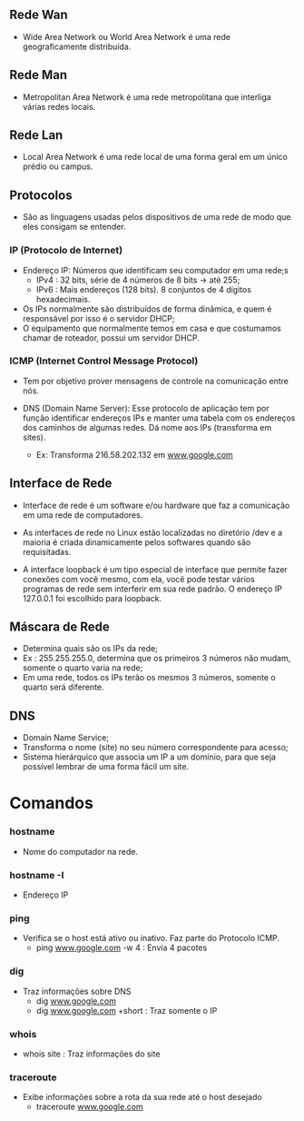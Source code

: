## Rede Wan

- Wide Area Network ou World Area Network é uma rede geograficamente distribuída.

## Rede Man

- Metropolitan Area Network é uma rede metropolitana que interliga várias redes locais.

## Rede Lan

- Local Area Network é uma rede local de uma forma geral em um único prédio ou campus.

## Protocolos

- São as linguagens usadas pelos dispositivos de uma rede de modo que eles consigam se entender.

### IP (Protocolo de Internet)
- Endereço IP: Números que identificam seu computador em uma rede;s
  - IPv4 : 32 bits, série de 4 números de 8 bits -> até 255;
  - IPv6 : Mais endereços (128 bits). 8 conjuntos de 4 dígitos hexadecimais.
- Os IPs normalmente são distribuídos de forma dinâmica, e quem é responsável por isso é o servidor DHCP;
- O equipamento que normalmente temos em casa e que costumamos chamar de roteador, possui um servidor DHCP.

### ICMP (Internet Control Message Protocol) 
- Tem por objetivo prover mensagens de controle na comunicação
entre nós.

- DNS (Domain Name Server): Esse protocolo de aplicação tem por função identificar endereços IPs e manter 
uma tabela com os endereços dos caminhos de algumas redes. Dá nome aos IPs (transforma em sites).
    - Ex: Transforma 216.58.202.132 em www.google.com

## Interface de Rede

- Interface de rede é um software e/ou hardware que faz a comunicação em uma rede de computadores.

-  As interfaces de rede no Linux estão localizadas no diretório /dev e a maioria é criada dinamicamente
pelos softwares quando são requisitadas.

-  A interface loopback é um tipo especial de interface que permite fazer conexões com você mesmo, com ela, 
você pode testar vários programas de rede sem interferir em sua rede padrão. O endereço IP 127.0.0.1 foi 
escolhido para loopback.

## Máscara de Rede

- Determina quais são os IPs da rede;
- Ex : 255.255.255.0, determina que os primeiros 3 números não mudam, somente o quarto varia na rede;
- Em uma rede, todos os IPs terão os mesmos 3 números, somente o quarto será diferente.

## DNS

- Domain Name Service;
- Transforma o nome (site) no seu número correspondente para acesso;
- Sistema hierárquico que associa um IP a um domínio, para que seja possível lembrar de uma forma fácil um site.

# Comandos

### hostname

- Nome do computador na rede.

### hostname -I

- Endereço IP

### ping

- Verifica se o host está ativo ou inativo. Faz parte do Protocolo ICMP.
  - ping www.google.com -w 4 : Envia 4 pacotes

### dig

- Traz informações sobre DNS
  - dig www.google.com
  - dig www.google.com +short : Traz somente o IP

### whois

- whois site : Traz informações do site

### traceroute

- Exibe informações sobre a rota da sua rede até o host desejado
  - traceroute www.google.com

